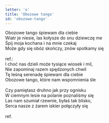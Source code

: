 ```yaml
---
letter: 'o'
title: 'Obozowe tango'
id: 'obozowe-tango'
---
```


Obozowe tango śpiewam dla ciebie<br/>
Wiatr je niesie, las kołysze do snu dziewczę me<br/>
Śpij moja kochana i na mnie czekaj<br/>
Może gdy się obóz skończy, znów spotkamy się<br/>
<br/>
ref.:<br/>
I choć nas dzieli może tysiące wiosek i mil,<br/>
Nie zapominaj razem spędzonych chwil<br/>
Tę leśną serenadę śpiewam dla ciebie<br/>
Obozowe tango, które nam wspomnienia śle<br/>
<br/>
Czy pamiętasz druhno jak przy ognisku<br/>
W ciemnym lesie na polanie poznaliśmy się<br/>
Las nam szumiał rzewnie, byłaś tak blisko,<br/>
Serca nasze z żarem iskier połączyły się<br/>
<br/>
ref.